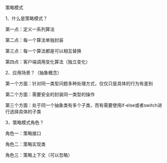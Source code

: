 策略模式

1、什么是策略模式？

第一点：定义一系列算法

第二点：每一个算法单独封装

第三点：每一个算法都是可以相互替换

第四点：客户端调用变化算法（独立变化）


2、应用场景？（抽象概念）

第一个方面：针对同一类型问题多种处理方式，仅仅只是具体的行为有差别

第二个方面：需要安全的封装同一类型的操作

第三个方面：处于同一个抽象类有多个子类，而有需要使用if-else或者switch进行选择具体的子类


3、策略模式角色？

角色一：策略接口

角色二：策略实现类

角色三：策略上下文（可以忽略）
